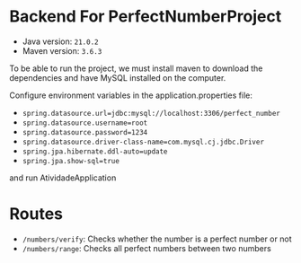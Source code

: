 # Backend For PerfectNumberProject

- Java version: `21.0.2`
- Maven version: `3.6.3` 

To be able to run the project, we must install maven to download the dependencies and have MySQL installed on the computer.

Configure environment variables in the application.properties file:
- `spring.datasource.url=jdbc:mysql://localhost:3306/perfect_number`
- `spring.datasource.username=root`
- `spring.datasource.password=1234`
- `spring.datasource.driver-class-name=com.mysql.cj.jdbc.Driver`
- `spring.jpa.hibernate.ddl-auto=update`
- `spring.jpa.show-sql=true`

and run AtividadeApplication

# Routes

- `/numbers/verify`: Checks whether the number is a perfect number or not
- `/numbers/range`: Checks all perfect numbers between two numbers

